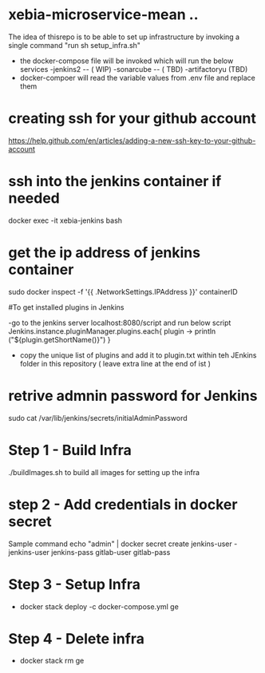 # xebia-microservice-mean ..

The idea of thisrepo is to be able to set up infrastructure  by invoking a single command "run sh setup_infra.sh"
- the docker-compose file  will be invoked which will run the below services 
  -jenkins2 -- ( WIP)
  -sonarcube -- ( TBD)
  -artifactoryu (TBD)
- docker-compoer will read the variable values from .env file and replace them


# creating ssh for your github account 
https://help.github.com/en/articles/adding-a-new-ssh-key-to-your-github-account

# ssh into the jenkins container if needed
  docker exec -it xebia-jenkins bash

# get the ip address of jenkins container 
  sudo docker inspect -f '{{ .NetworkSettings.IPAddress }}' containerID

#To get installed plugins in Jenkins 

-go to the jenkins server localhost:8080/script and run below script
Jenkins.instance.pluginManager.plugins.each{
  plugin ->
    println ("${plugin.getShortName()}")
}
- copy the unique list of plugins and add it to plugin.txt  within teh JEnkins folder in this repository  ( leave extra line at the end of ist )

# retrive admnin password for Jenkins
sudo cat /var/lib/jenkins/secrets/initialAdminPassword


# Step 1 - Build Infra
./buildImages.sh to build all images for setting up the infra

# step 2 - Add credentials in docker secret 
Sample command echo "admin" | docker secret create jenkins-user -
jenkins-user
jenkins-pass
gitlab-user
gitlab-pass


# Step 3 - Setup Infra
 - docker stack deploy -c docker-compose.yml ge

# Step 4 - Delete infra 
-  docker stack rm ge
